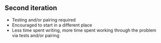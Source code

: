 ##  Second iteration

* Testing and/or pairing required <!-- .element: class="fragment" -->
* Encouraged to start in a different place <!-- .element: class="fragment" -->
* Less time spent writing, more time spent working through the problem via tests and/or pairing <!-- .element: class="fragment" -->

